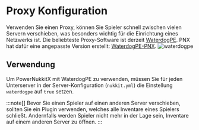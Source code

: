 # Proxy Konfiguration
Verwenden Sie einen Proxy, können Sie Spieler schnell zwischen vielen Servern verschieben,
was besonders wichtig für die Einrichtung eines Netzwerks ist. Die beliebteste Proxy-Software ist derzeit [WaterdogPE](https://github.com/WaterdogPE/WaterdogPE).
PNX hat dafür eine angepasste Version erstellt: [WaterdogPE-PNX](https://github.com/PowerNukkitX/WaterdogPE-PNX).
![waterdogpe](/img/docs/05-proxy-config-waterdogpe.png)
## Verwendung

Um PowerNukkitX mit WaterdogPE zu verwenden, müssen Sie für jeden Unterserver in der Server-Konfiguration (`nukkit.yml`) die Einstellung `waterdogpe` auf `true` setzen.

:::note[]
Bevor Sie einen Spieler auf einen anderen Server verschieben, sollten Sie ein Plugin verwenden, welches alle Inventare eines Spielers schließt. Andernfalls werden Spieler nicht mehr in der Lage sein, Inventare auf einem anderen Server zu öffnen.
:::

